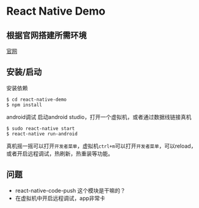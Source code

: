 # React Native Demo

## 根据官网搭建所需环境
[官网](http://reactnative.cn/docs/0.30/getting-started.html)

## 安装/启动
安装依赖
```
$ cd react-native-demo
$ npm install
```
android调试
启动android studio，打开一个虚拟机，或者通过数据线链接真机
```
$ sudo react-native start
$ react-native run-android
```
真机摇一摇可以打开`开发者菜单`，虚拟机`ctrl+m`可以打开`开发者菜单`，可以reload，或者开启远程调试，热刷新，热重装等功能。


## 问题
- react-native-code-push 这个模块是干嘛的？
- 在虚拟机中开启远程调试，app非常卡
